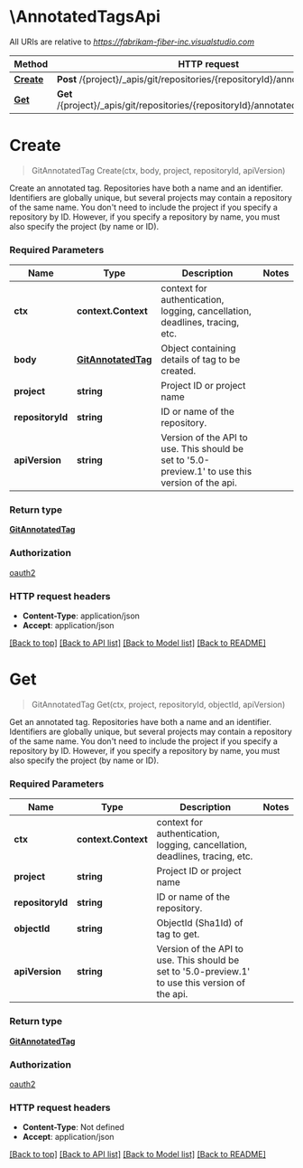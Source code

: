 # \AnnotatedTagsApi

All URIs are relative to *https://fabrikam-fiber-inc.visualstudio.com*

Method | HTTP request | Description
------------- | ------------- | -------------
[**Create**](AnnotatedTagsApi.md#Create) | **Post** /{project}/_apis/git/repositories/{repositoryId}/annotatedtags | 
[**Get**](AnnotatedTagsApi.md#Get) | **Get** /{project}/_apis/git/repositories/{repositoryId}/annotatedtags/{objectId} | 


# **Create**
> GitAnnotatedTag Create(ctx, body, project, repositoryId, apiVersion)


Create an annotated tag.  Repositories have both a name and an identifier. Identifiers are globally unique, but several projects may contain a repository of the same name. You don't need to include the project if you specify a repository by ID. However, if you specify a repository by name, you must also specify the project (by name or ID).

### Required Parameters

Name | Type | Description  | Notes
------------- | ------------- | ------------- | -------------
 **ctx** | **context.Context** | context for authentication, logging, cancellation, deadlines, tracing, etc.
  **body** | [**GitAnnotatedTag**](GitAnnotatedTag.md)| Object containing details of tag to be created. | 
  **project** | **string**| Project ID or project name | 
  **repositoryId** | **string**| ID or name of the repository. | 
  **apiVersion** | **string**| Version of the API to use.  This should be set to &#39;5.0-preview.1&#39; to use this version of the api. | 

### Return type

[**GitAnnotatedTag**](GitAnnotatedTag.md)

### Authorization

[oauth2](../README.md#oauth2)

### HTTP request headers

 - **Content-Type**: application/json
 - **Accept**: application/json

[[Back to top]](#) [[Back to API list]](../README.md#documentation-for-api-endpoints) [[Back to Model list]](../README.md#documentation-for-models) [[Back to README]](../README.md)

# **Get**
> GitAnnotatedTag Get(ctx, project, repositoryId, objectId, apiVersion)


Get an annotated tag.  Repositories have both a name and an identifier. Identifiers are globally unique, but several projects may contain a repository of the same name. You don't need to include the project if you specify a repository by ID. However, if you specify a repository by name, you must also specify the project (by name or ID).

### Required Parameters

Name | Type | Description  | Notes
------------- | ------------- | ------------- | -------------
 **ctx** | **context.Context** | context for authentication, logging, cancellation, deadlines, tracing, etc.
  **project** | **string**| Project ID or project name | 
  **repositoryId** | **string**| ID or name of the repository. | 
  **objectId** | **string**| ObjectId (Sha1Id) of tag to get. | 
  **apiVersion** | **string**| Version of the API to use.  This should be set to &#39;5.0-preview.1&#39; to use this version of the api. | 

### Return type

[**GitAnnotatedTag**](GitAnnotatedTag.md)

### Authorization

[oauth2](../README.md#oauth2)

### HTTP request headers

 - **Content-Type**: Not defined
 - **Accept**: application/json

[[Back to top]](#) [[Back to API list]](../README.md#documentation-for-api-endpoints) [[Back to Model list]](../README.md#documentation-for-models) [[Back to README]](../README.md)

